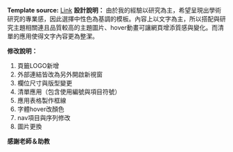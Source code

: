 **Template source:** [Link](https://themewagon.com/themes/free-html5-personal-landing-page-template-noah/)
**設計說明：**
由於我的經驗以研究為主，希望呈現出學術研究的專業感，因此選擇中性色為基調的模板。內容上以文字為主，所以搭配與研究主題相關連且品質較高的主題圖片、hover動畫可讓網頁增添質感與變化。而清單的應用使得文字內容更為整潔。

**修改說明：**
1. 頁籤LOGO新增
2. 外部連結皆改為另外開啟新視窗
3. 欄位尺寸與版型變更
4. 清單應用（包含使用編號與項目符號）
5. 應用表格製作框線
6. 字體hover改顏色
7. nav項目與序列修改
8. 圖片更換

**感謝老師＆助教**
